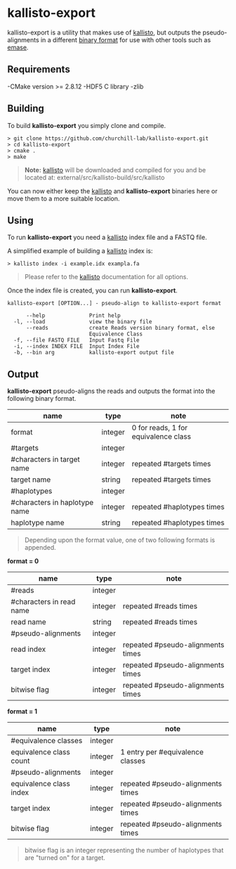 kallisto-export
===================
kallisto-export is a utility that makes use of [kallisto](http://pachterlab.github.io/kallisto/), but outputs the pseudo-alignments in a different [binary format](#binaryformat) for use with other tools such as [emase](https://github.com/churchill-lab/emase).

Requirements
-------------

-CMake version >= 2.8.12
-HDF5 C library
-zlib


Building
-------------

To build **kallisto-export** you simply clone and compile.

```
> git clone https://github.com/churchill-lab/kallisto-export.git
> cd kallisto-export
> cmake .
> make
```

>**Note:** [kallisto](http://pachterlab.github.io/kallisto/) will be downloaded and compiled for you and be located at: external/src/kallisto-build/src/kallisto

You can now either keep the [kallisto](http://pachterlab.github.io/kallisto/) and **kallisto-export** binaries here or move them to a more suitable location.


Using
-------

To run **kallisto-export** you need a [kallisto](http://pachterlab.github.io/kallisto/) index file and a FASTQ file.

A simplified example of building a [kallisto](http://pachterlab.github.io/kallisto/) index is:

```
> kallisto index -i example.idx exampla.fa
```

> Please refer to the [kallisto](http://pachterlab.github.io/kallisto/) documentation for all options.

Once the index file is created, you can run **kallisto-export**.

```
kallisto-export [OPTION...] - pseudo-align to kallisto-export format

      --help              Print help
  -l, --load              view the binary file
      --reads             create Reads version binary format, else
                          Equivalence Class
  -f, --file FASTQ FILE   Input Fastq File
  -i, --index INDEX FILE  Input Index File
  -b, --bin arg           kallisto-export output file
```

Output
--------

**kallisto-export** pseudo-aligns the reads and outputs the format into the following binary format.

name             | type|note
-----------------|-------------------|---------------------
format          |integer| 0 for reads, 1 for equivalence class
\#targets        |integer |
\#characters in target name|integer|repeated \#targets times
target name|string|repeated \#targets times
\#haplotypes|integer|
\#characters in haplotype name|integer|repeated \#haplotypes times
haplotype name|string|repeated \#haplotypes times

>Depending upon the format value, one of two following formats is appended.

**format = 0**

name             | type|note
-----------------|-------------------|---------------------
\#reads        |integer |
\#characters in read name|integer|repeated \#reads times
read name|string|repeated \#reads times
\#pseudo-alignments|integer|
read index|integer|repeated \#pseudo-alignments times
target index|integer|repeated \#pseudo-alignments times
bitwise flag|integer|repeated \#pseudo-alignments times

**format = 1**

name             | type|note
-----------------|-------------------|---------------------
\#equivalence classes        |integer |
equivalence class count|integer|1 entry per \#equivalence classes
\#pseudo-alignments|integer|
equivalence class index|integer|repeated \#pseudo-alignments times
target index|integer|repeated \#pseudo-alignments times
bitwise flag|integer|repeated \#pseudo-alignments times

>bitwise flag is an integer representing the number of haplotypes that are "turned on" for a target.

